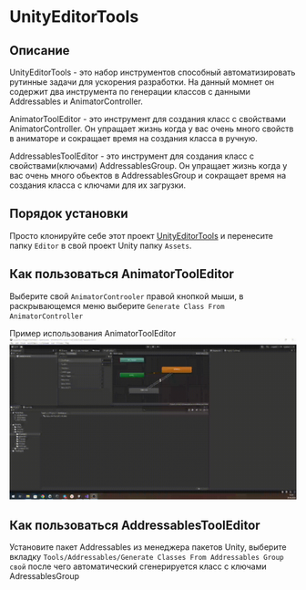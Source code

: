 # UnityEditorTools

## Описание
UnityEditorTools - это набор инструментов способный автоматизировать рутинные задачи для ускорения разработки. На данный момнет он содержит два инструмента по генерации классов с данными Addressables и AnimatorController. 

AnimatorToolEditor  - это инструмент для создания класс с свойствами AnimatorController. Он упращает жизнь когда у вас очень много свойств в аниматоре и сокращает время на создания класса в ручную.

AddressablesToolEditor  - это инструмент для создания класс с свойствами(ключами) AddressablesGroup. Он упращает жизнь когда у вас очень много обьектов в AddressablesGroup и сокращает время на создания класса с ключами для их загрузки.

## Порядок установки
Просто клонируйте себе этот проект [UnityEditorTools](https://github.com/Rutherfordum/UnityEditorTools) и перенесите папку `Editor` в свой проект Unity папку `Assets`.

## Как пользоваться AnimatorToolEditor
Выберите свой `AnimatorControoler` правой кнопкой мыши, в раскрывающемся меню выберите `Generate Class From AnimatorController` 

Пример использования AnimatorToolEditor
![Alt Text](https://github.com/Rutherfordum/UnityAnimatorTools/blob/main/VideoResources/2024-04-26-17-51-33.gif)

## Как пользоваться AddressablesToolEditor
Установите пакет Addressables из менеджера пакетов Unity, выберите вкладку `Tools/Addressables/Generate Classes From Addressables Group свой` после чего автоматический сгенерируется класс с ключами AdressablesGroup 

